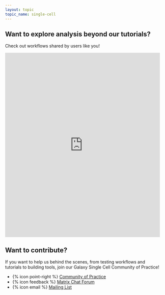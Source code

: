 ```yaml
---
layout: topic
topic_name: single-cell
---
```


## Want to explore analysis beyond our tutorials?

Check out workflows shared by users like you!

<iframe src="https://training.galaxyproject.org/training-material/workflows/embed.html?query=single-cell" height="600px" width="100%" class="gtn-embed" frameborder="0"></iframe>

## Want to contribute?

If you want to help us behind the scenes, from testing workflows and tutorials to building tools, join our Galaxy Single Cell Community of Practice!

 - {% icon point-right %}  [Community of Practice](https://galaxyproject.org/projects/singlecell/)
 - {% icon feedback %}  [Matrix Chat Forum](https://matrix.to/#/#usegalaxy-eu_single-cell-workflows:gitter.im)
 - {% icon email %}  [Mailing List](https://lists.galaxyproject.org/lists/single-cell-cop.lists.galaxyproject.org/)

